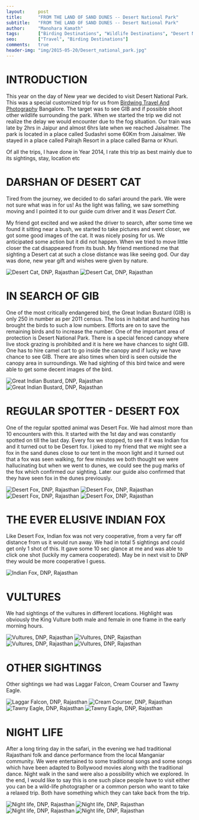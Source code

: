 ```yaml
---
layout:     post
title:      "FROM THE LAND OF SAND DUNES -- Desert National Park"
subtitle:   "FROM THE LAND OF SAND DUNES -- Desert National Park"
author:     "Manohara Kamath"
tags:       ["Birding Destinations", "Wildlife Destinations", "Desert National Park", "Travel Destinations"]
seo: 		["Travel", "Birding Destinations"]
comments:   true
header-img: "img/2015-05-20/Desert_national_park.jpg"
---
```



<h1>
INTRODUCTION
</h1>


<p>
This year on the day of New year we decided to visit Desert National Park. This was a special customized trip for us from <a href="http://www.wilderhood.com/organizer/Birdwing%20Photography" target="_blank">Birdwing Travel And Photography</a> Bangalore. The target was to see GIB and if possible shoot other wildlife surrounding the park. When we started the trip we did not realize the delay we would encounter due to the fog situation. Our train was late by 2hrs in Jaipur and almost 6hrs late when we reached Jaisalmer. The park is located in a place called Sudashri some 60Km from Jaisalmer. We stayed in a place called Palrajh Resort in a place called Barna or Khuri. 
</p>

<p>
Of all the trips, I have done in Year 2014, I rate this trip as best mainly due to its sightings, stay, location etc
</p>

<h1>
DARSHAN OF DESERT CAT
</h1>

<p>
Tired from the journey, we decided to do safari around the park. We were not sure what was in for us! As the light was falling, we saw something moving and I pointed it to our guide cum driver and it was <em>Desert Cat</em>. 
</p>

<p>
My friend got excited and we asked the driver to search, after some time we found it sitting near a bush, we started to take pictures and went closer, we got some good images of the cat. It was nicely posing for us. We anticipated some action but it did not happen. When we tried to move little closer the cat disappeared from its bush. My friend mentioned me that sighting a Desert cat at such a close distance was like seeing god. Our day was done, new year gift and wishes were given by nature.
</p>

<img src="{{ site.baseurl }}/img/2015-05-20/Desert_national_park_desert_cat1.jpg" alt="Desert Cat, DNP, Rajasthan">
<img src="{{ site.baseurl }}/img/2015-05-20/Desert_national_park_desert_cat2.jpg" alt="Desert Cat, DNP, Rajasthan">

<h1>
IN SEARCH OF GIB
</h1>

<p>
One of the most critically endangered bird, the Great Indian Bustard (GIB) is only 250 in number as per 2011 census. The loss in habitat and hunting has brought the birds to such a low numbers. Efforts are on to save the remaining birds and to increase the number. One of the important area of protection is Desert National Park. There is a special fenced canopy where live stock grazing is prohibited and it is here we have chances to sight GIB. One has to hire camel cart to go inside the canopy and if lucky we have chance to see GIB. There are also times when bird is seen outside the canopy area in surroundings. We had sighting of this bird twice and were able to get some decent images of the bird.
</p>

<img src="{{ site.baseurl }}/img/2015-05-20/Desert_national_park_Great_Indian_Bustard4.jpg" alt="Great Indian Bustard, DNP, Rajasthan">
<img src="{{ site.baseurl }}/img/2015-05-20/Desert_national_park_Great_Indian_Bustard3.jpg" alt="Great Indian Bustard, DNP, Rajasthan">

<h1>
REGULAR SPOTTER - DESERT FOX
</h1>

<p>
One of the regular spotted animal was Desert Fox. We had almost more than 10 encounters with this. It started with the 1st day and was constantly spotted on till the last day. Every fox we stopped, to see if it was Indian fox and it turned out to be Desert fox. I joked to my friend that we might see a fox in the sand dunes close to our tent in the moon light and it turned out that a fox was seen walking, for few minutes we both thought we were hallucinating but when we went to dunes, we could see the pug marks of the fox which confirmed our sighting. Later our guide also confirmed that they have seen fox in the dunes previously.
</p>

<img src="{{ site.baseurl }}/img/2015-05-20/Desert_national_park_Desert_Fox5.jpg" alt="Desert Fox, DNP, Rajasthan">
<img src="{{ site.baseurl }}/img/2015-05-20/Desert_national_park_Desert_Fox6.jpg" alt="Desert Fox, DNP, Rajasthan">
<img src="{{ site.baseurl }}/img/2015-05-20/Desert_national_park_Desert_Fox7.jpg" alt="Desert Fox, DNP, Rajasthan">
<img src="{{ site.baseurl }}/img/2015-05-20/Desert_national_park_Desert_Fox8.jpg" alt="Desert Fox, DNP, Rajasthan">

<h1>
THE EVER ELUSIVE INDIAN FOX
</h1>

<p>
Like Desert Fox, Indian fox was not very cooperative, from a very far off distance from us it would run away. We had in total 5 sightings and could get only 1 shot of this. It gave some 10 sec glance at me and was able to click one shot (luckily my camera cooperated). May be in next visit to DNP they would be more cooperative I guess.
</p>

<img src="{{ site.baseurl }}/img/2015-05-20/Desert_national_park_Indian_Fox9.jpg" alt="Indian Fox, DNP, Rajasthan">

<h1>
VULTURES
</h1>

<p>
We had sightings of the vultures in different locations. Highlight was obviously the King Vulture both male and female in one frame in the early morning hours.
</p>


<img src="{{ site.baseurl }}/img/2015-05-20/Desert_national_park_Vultures12.jpg" alt="Vultures, DNP, Rajasthan">
<img src="{{ site.baseurl }}/img/2015-05-20/Desert_national_park_Vultures10.jpg" alt="Vultures, DNP, Rajasthan">
<img src="{{ site.baseurl }}/img/2015-05-20/Desert_national_park_Vultures11.jpg" alt="Vultures, DNP, Rajasthan">
<img src="{{ site.baseurl }}/img/2015-05-20/Desert_national_park_Vultures13.jpg" alt="Vultures, DNP, Rajasthan">

<h1>
OTHER SIGHTINGS
</h1>

<p>
Other sightings we had was Laggar Falcon, Cream Courser and Tawny Eagle.
</p>

<img src="{{ site.baseurl }}/img/2015-05-20/Desert_national_park_Laggar_Falcon14.jpg" alt="Laggar Falcon, DNP, Rajasthan">
<img src="{{ site.baseurl }}/img/2015-05-20/Desert_national_park_Cream_Courser15.jpg" alt="Cream Courser, DNP, Rajasthan">
<img src="{{ site.baseurl }}/img/2015-05-20/Desert_national_park_Tawny_Eagle16.jpg" alt="Tawny Eagle, DNP, Rajasthan">
<img src="{{ site.baseurl }}/img/2015-05-20/Desert_national_park_Tawny_Eagle17.jpg" alt="Tawny Eagle, DNP, Rajasthan">

<h1>
NIGHT LIFE
</h1>

<p>
After a long tiring day in the safari, in the evening we had traditional Rajasthani folk and dance performance from the local Manganiar community. We were entertained to some traditional songs and some songs which have been adapted to Bollywood movies along with the traditional dance. Night walk in the sand were also a possibility which we explored. In the end, I would like to say this is one such place people have to visit either you can be a wild-life photographer or a common person who want to take a relaxed trip. Both have something which they can take back from the trip.
</p>

<img src="{{ site.baseurl }}/img/2015-05-20/Desert_national_park_Night_life18.jpg" alt="Night life, DNP, Rajasthan">
<img src="{{ site.baseurl }}/img/2015-05-20/Desert_national_park_Night_life19.jpg" alt="Night life, DNP, Rajasthan">
<img src="{{ site.baseurl }}/img/2015-05-20/Desert_national_park_Night_life20.jpg" alt="Night life, DNP, Rajasthan">
<img src="{{ site.baseurl }}/img/2015-05-20/Desert_national_park_Night_life21.jpg" alt="Night life, DNP, Rajasthan">
